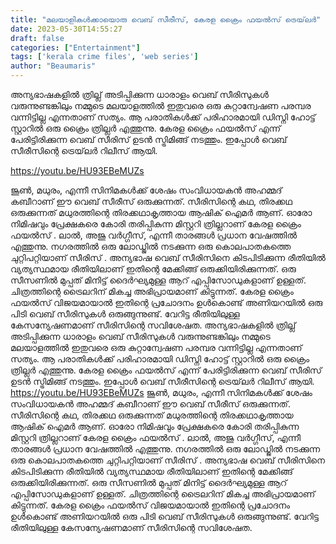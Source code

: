 ```yaml
---
title: "മലയാളികൾക്കായൊരു വെബ് സീരീസ്, കേരള ക്രൈം ഫയൽസ് ട്രെയ്‌ലർ"
date: 2023-05-30T14:55:27
draft: false
categories: ["Entertainment"]
tags: ['kerala crime files', 'web series']
author: "Beaumaris"
---
```


അന്യഭാഷകളിൽ ത്രില്ല് അടിപ്പിക്കുന്ന ധാരാളം വെബ് സീരിസുകൾ വരുന്നുണ്ടങ്കിലും നമ്മുടെ മലയാളത്തിൽ ഇതുവരെ ഒരു കുറ്റാന്വേഷണ പരമ്പര വന്നിട്ടില്ല എന്നതാണ് സത്യം. ആ പരാതികൾക്ക് പരിഹാരമായി ഡിസ്നി ഹോട്ട് സ്റ്റാറിൽ ഒരു ക്രൈം ത്രില്ലർ എത്തുന്നു. കേരള ക്രൈം ഫയൽസ് എന്ന് പേരിട്ടിരിക്കുന്ന വെബ് സീരിസ് ഉടൻ സ്ട്രിമിങ്ങ് നടത്തും. ഇപ്പോൾ വെബ് സീരീസിന്റെ ട്രെയ്‌ലർ റിലീസ് ആയി.

https://youtu.be/HU93EBeMUZs

ജൂൺ, മധുരം, എന്നീ സിനിമകൾക്ക് ശേഷം സംവിധായകൻ അഹമ്മദ് കബീറാണ് ഈ വെബ് സീരീസ് ഒരുക്കുന്നത്. സീരിസിന്റെ കഥ, തിരക്കഥ ഒരുക്കുന്നത് മധുരത്തിന്റെ തിരക്കഥാകൃത്തായ ആഷിക് ഐമർ ആണ്. ഓരോ നിമിഷവും പ്രേക്ഷകരെ കോരി തരിപ്പികുന്ന മിസ്റ്ററി ത്രില്ലറാണ് കേരള ക്രൈം ഫയൽസ് . ലാൽ, അജു വർഗ്ഗീസ്, എന്നീ താരങ്ങൾ പ്രധാന വേഷത്തിൽ എത്തുന്നു. നഗരത്തിൽ ഒരു ലോഡ്ജിൽ നടക്കുന്ന ഒരു കൊലപാതകത്തെ ചുറ്റിപറ്റിയാണ് സീരിസ് . അന്യഭാഷ വെബ് സീരിസിനെ കിടപിടിക്കുന്ന രീതിയിൽ വ്യത്യസ്ഥമായ രീതിയിലാണ് ഇതിന്റെ മേക്കിങ്ങ് ഒരുക്കിയിരിക്കുന്നത്. ഒരു സീസണിൽ മുപ്പത് മിനിട്ട് ദൈർഘ്യമുള്ള ആറ് എപ്പിസോഡുകളാണ് ഉള്ളത്. ചിത്രത്തിന്റെ ട്രൈലറിന് മികച്ച അഭിപ്രായമാണ് കിട്ടുന്നത്. കേരള ക്രൈം ഫയൽസ് വിജയമായാൽ ഇതിന്റെ പ്രചോദനം ഉൾകൊണ്ട് അണിയറയിൽ ഒരു പിടി വെബ് സീരിസുകൾ ഒരുങ്ങുന്നുണ്ട്. വേറിട്ട രീതിയിലുള്ള കേസന്യേഷണമാണ് സീരിസിന്റെ സവിശേഷത.
അന്യഭാഷകളിൽ ത്രില്ല് അടിപ്പിക്കുന്ന ധാരാളം വെബ് സീരിസുകൾ വരുന്നുണ്ടങ്കിലും നമ്മുടെ മലയാളത്തിൽ ഇതുവരെ ഒരു കുറ്റാന്വേഷണ പരമ്പര വന്നിട്ടില്ല എന്നതാണ് സത്യം. ആ പരാതികൾക്ക് പരിഹാരമായി ഡിസ്നി ഹോട്ട് സ്റ്റാറിൽ ഒരു ക്രൈം ത്രില്ലർ എത്തുന്നു. കേരള ക്രൈം ഫയൽസ് എന്ന് പേരിട്ടിരിക്കുന്ന വെബ് സീരിസ് ഉടൻ സ്ട്രിമിങ്ങ് നടത്തും. ഇപ്പോൾ വെബ് സീരീസിന്റെ ട്രെയ്‌ലർ റിലീസ് ആയി. https://youtu.be/HU93EBeMUZs ജൂൺ, മധുരം, എന്നീ സിനിമകൾക്ക് ശേഷം സംവിധായകൻ അഹമ്മദ് കബീറാണ് ഈ വെബ് സീരീസ് ഒരുക്കുന്നത്. സീരിസിന്റെ കഥ, തിരക്കഥ ഒരുക്കുന്നത് മധുരത്തിന്റെ തിരക്കഥാകൃത്തായ ആഷിക് ഐമർ ആണ്. ഓരോ നിമിഷവും പ്രേക്ഷകരെ കോരി തരിപ്പികുന്ന മിസ്റ്ററി ത്രില്ലറാണ് കേരള ക്രൈം ഫയൽസ് . ലാൽ, അജു വർഗ്ഗീസ്, എന്നീ താരങ്ങൾ പ്രധാന വേഷത്തിൽ എത്തുന്നു. നഗരത്തിൽ ഒരു ലോഡ്ജിൽ നടക്കുന്ന ഒരു കൊലപാതകത്തെ ചുറ്റിപറ്റിയാണ് സീരിസ് . അന്യഭാഷ വെബ് സീരിസിനെ കിടപിടിക്കുന്ന രീതിയിൽ വ്യത്യസ്ഥമായ രീതിയിലാണ് ഇതിന്റെ മേക്കിങ്ങ് ഒരുക്കിയിരിക്കുന്നത്. ഒരു സീസണിൽ മുപ്പത് മിനിട്ട് ദൈർഘ്യമുള്ള ആറ് എപ്പിസോഡുകളാണ് ഉള്ളത്. ചിത്രത്തിന്റെ ട്രൈലറിന് മികച്ച അഭിപ്രായമാണ് കിട്ടുന്നത്. കേരള ക്രൈം ഫയൽസ് വിജയമായാൽ ഇതിന്റെ പ്രചോദനം ഉൾകൊണ്ട് അണിയറയിൽ ഒരു പിടി വെബ് സീരിസുകൾ ഒരുങ്ങുന്നുണ്ട്. വേറിട്ട രീതിയിലുള്ള കേസന്യേഷണമാണ് സീരിസിന്റെ സവിശേഷത.
